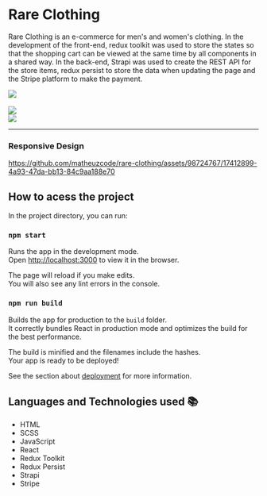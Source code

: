 # Rare Clothing

Rare Clothing is an e-commerce for men's and women's clothing. In the development of the front-end, redux toolkit was used to store the states so that the shopping cart can be viewed at the same time by all components in a shared way. In the back-end, Strapi was used to create the REST API for the store items, redux persist to store the data when updating the page and the Stripe platform to make the payment.

<div>
  <img src="https://user-images.githubusercontent.com/98724767/230854987-8eaea1d1-0e2a-419b-8faa-8adbdf660238.png" />
</div>
</br>
<div>
  <img src="https://user-images.githubusercontent.com/98724767/230855136-a3343c68-2b68-47c4-bc65-a9ae43923ec7.png" />
</div>
<div style="justify-content: center;">
  <img src="https://user-images.githubusercontent.com/98724767/230855184-a5018de4-7fd7-49f9-9e35-feaf0af1ebc7.png" />
</div>
<hr/>
<h3>Responsive Design</h3>


https://github.com/matheuzcode/rare-clothing/assets/98724767/17412899-4a93-47da-bb13-84c9aa188e70



## How to acess the project

In the project directory, you can run:

### `npm start`

Runs the app in the development mode.\
Open [http://localhost:3000](http://localhost:3000) to view it in the browser.

The page will reload if you make edits.\
You will also see any lint errors in the console.

### `npm run build`

Builds the app for production to the `build` folder.\
It correctly bundles React in production mode and optimizes the build for the best performance.

The build is minified and the filenames include the hashes.\
Your app is ready to be deployed!

See the section about [deployment](https://facebook.github.io/create-react-app/docs/deployment) for more information.

## Languages and Technologies used :books:
- HTML
- SCSS
- JavaScript
- React
- Redux Toolkit
- Redux Persist
- Strapi
- Stripe
